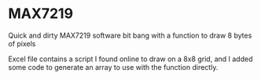 MAX7219
=======

Quick and dirty MAX7219 software bit bang with a function to draw 8 bytes of pixels

Excel file contains a script I found online to draw on a 8x8 grid,
and I added some code to generate an array to use with the function directly.
